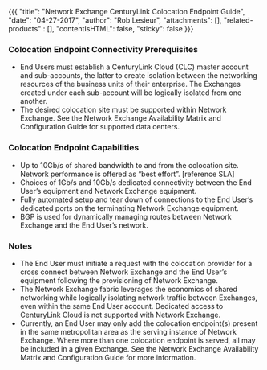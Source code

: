 {{{
  "title": "Network Exchange CenturyLink Colocation Endpoint Guide",
  "date": "04-27-2017",
  "author": "Rob Lesieur",
  "attachments": [],
  "related-products" : [],
  "contentIsHTML": false,
  "sticky": false
}}}

### Colocation Endpoint Connectivity Prerequisites

* End Users must establish a CenturyLink Cloud (CLC) master account and sub-accounts, the latter to create isolation between the networking resources of the business units of their enterprise. The Exchanges created under each sub-account will be logically isolated from one another.
* The desired colocation site must be supported within Network Exchange. See the Network Exchange Availability Matrix and Configuration Guide for supported data centers.

### Colocation Endpoint Capabilities

* Up to 10Gb/s of shared bandwidth to and from the colocation site. Network performance is offered as “best effort”. [reference SLA]
* Choices of 1Gb/s and 10Gb/s dedicated connectivity between the End User’s equipment and Network Exchange equipment.
* Fully automated setup and tear down of connections to the End User’s dedicated ports on the terminating Network Exchange equipment.
* BGP is used for dynamically managing routes between Network Exchange and the End User’s network.

### Notes

* The End User must initiate a request with the colocation provider for a cross connect between Network Exchange and the End User’s equipment following the provisioning of Network Exchange.
* The Network Exchange fabric leverages the economics of shared networking while logically isolating network traffic between Exchanges, even within the same End User account. Dedicated access to CenturyLink Cloud is not supported with Network Exchange.
* Currently, an End User may only add the colocation endpoint(s) present in the same metropolitan area as the serving instance of Network Exchange. Where more than one colocation endpoint is served, all may be included in a given Exchange. See the Network Exchange Availability Matrix and Configuration Guide for more information.
